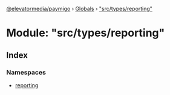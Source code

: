 [@elevatormedia/paymigo](../README.md) › [Globals](../globals.md) › ["src/types/reporting"](_src_types_reporting_.md)

# Module: "src/types/reporting"

## Index

### Namespaces

-   [reporting](_src_types_reporting_.reporting.md)
